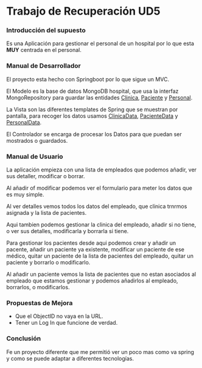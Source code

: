 # Trabajo de Recuperación UD5

### Introducción del supuesto

Es una Aplicación para gestionar el personal de un hospital por lo que esta **MUY** centrada en el personal.

### Manual de Desarrollador

El proyecto esta hecho con Springboot por lo que sigue un MVC.

El Modelo es la base de datos MongoDB hospital, que usa la interfaz MongoRepository para guardar las entidades [Clinica](src/main/java/com/example/proyectoud5recuperacion/entities/Clinica.java), [Paciente](src/main/java/com/example/proyectoud5recuperacion/entities/Paciente.java) y [Personal](src/main/java/com/example/proyectoud5recuperacion/entities/Personal.java).

La Vista son las diferentes templates de Spring que se muestran por pantalla, para recoger los datos usamos [ClinicaData](src/main/java/com/example/proyectoud5recuperacion/data/ClinicaData.java), [PacienteData](src/main/java/com/example/proyectoud5recuperacion/data/PacienteData.java) y [PersonalData](src/main/java/com/example/proyectoud5recuperacion/data/PersonalData.java).

El Controlador se encarga de procesar los Datos para que puedan ser mostrados o guardados.

### Manual de Usuario

La aplicación empieza con una lista de empleados que podemos añadir, ver sus detaller, modificar o borrar.

Al añadir of modificar podemos ver el formulario para meter los datos que es muy simple.

Al ver detalles vemos todos los datos del empleado, que clinica trnrmos asignada y la lista de pacientes.

Aqui tambien podemos gestionar la clinica del empleado, añadir si no tiene, o ver sus detalles, modificarla y borrarla si tiene.

Para gestionar los pacientes desde aqui podemos crear y añadir un pacente, añadir un paciente ya existente, modificar un paciente de ese médico, quitar un paciente de la lista de pacientes del empleado, quitar un paciente y borrarlo o modificarlo.

Al añadir un paciente vemos la lista de pacientes que no estan asociados al empleado que estamos gestionar y podemos añadirlos al empleado, borrarlos, o modificarlos.

### Propuestas de Mejora

- Que el ObjectID no vaya en la URL.
- Tener un Log In que funcione de verdad.

### Conclusión

Fe un proyecto diferente que me permitió ver un poco mas como va spring y como se puede adaptar a diferentes tecnologías.